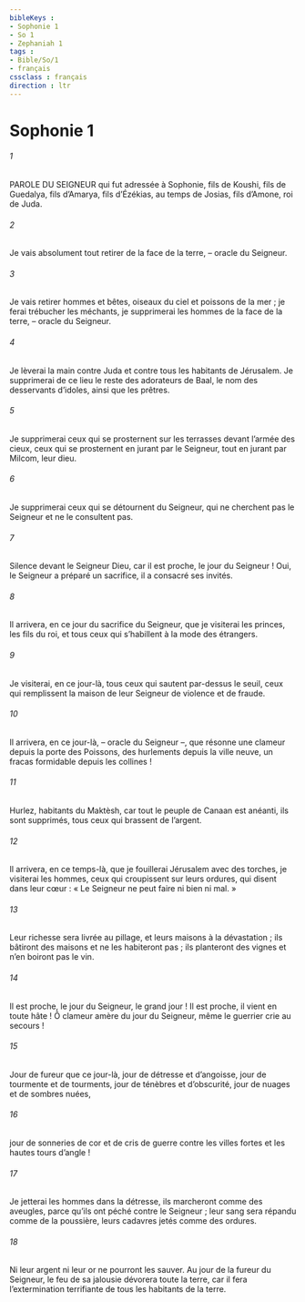 ```yaml
---
bibleKeys : 
- Sophonie 1
- So 1
- Zephaniah 1
tags : 
- Bible/So/1
- français
cssclass : français
direction : ltr
---
```


# Sophonie 1

###### 1
PAROLE DU SEIGNEUR qui fut adressée à Sophonie, fils de Koushi, fils de Guedalya, fils d’Amarya, fils d’Ézékias, au temps de Josias, fils d’Amone, roi de Juda.
###### 2
Je vais absolument tout retirer
de la face de la terre,
– oracle du Seigneur.
###### 3
Je vais retirer hommes et bêtes,
oiseaux du ciel et poissons de la mer ;
je ferai trébucher les méchants,
je supprimerai les hommes de la face de la terre,
– oracle du Seigneur.
###### 4
Je lèverai la main contre Juda
et contre tous les habitants de Jérusalem.
Je supprimerai de ce lieu le reste des adorateurs de Baal,
le nom des desservants d’idoles, ainsi que les prêtres.
###### 5
Je supprimerai ceux qui se prosternent sur les terrasses
devant l’armée des cieux,
ceux qui se prosternent en jurant par le Seigneur,
tout en jurant par Milcom, leur dieu.
###### 6
Je supprimerai ceux qui se détournent du Seigneur,
qui ne cherchent pas le Seigneur et ne le consultent pas.
###### 7
Silence devant le Seigneur Dieu,
car il est proche, le jour du Seigneur !
Oui, le Seigneur a préparé un sacrifice,
il a consacré ses invités.
###### 8
Il arrivera, en ce jour du sacrifice du Seigneur,
que je visiterai les princes, les fils du roi,
et tous ceux qui s’habillent à la mode des étrangers.
###### 9
Je visiterai, en ce jour-là,
tous ceux qui sautent par-dessus le seuil,
ceux qui remplissent la maison de leur Seigneur
de violence et de fraude.
###### 10
Il arrivera, en ce jour-là,
– oracle du Seigneur –,
que résonne une clameur depuis la porte des Poissons,
des hurlements depuis la ville neuve,
un fracas formidable depuis les collines !
###### 11
Hurlez, habitants du Maktèsh,
car tout le peuple de Canaan est anéanti,
ils sont supprimés, tous ceux qui brassent de l’argent.
###### 12
Il arrivera, en ce temps-là,
que je fouillerai Jérusalem avec des torches,
je visiterai les hommes,
ceux qui croupissent sur leurs ordures,
qui disent dans leur cœur :
« Le Seigneur ne peut faire ni bien ni mal. »
###### 13
Leur richesse sera livrée au pillage,
et leurs maisons à la dévastation ;
ils bâtiront des maisons et ne les habiteront pas ;
ils planteront des vignes et n’en boiront pas le vin.
###### 14
Il est proche, le jour du Seigneur, le grand jour !
Il est proche, il vient en toute hâte !
Ô clameur amère du jour du Seigneur,
même le guerrier crie au secours !
###### 15
Jour de fureur que ce jour-là,
jour de détresse et d’angoisse,
jour de tourmente et de tourments,
jour de ténèbres et d’obscurité,
jour de nuages et de sombres nuées,
###### 16
jour de sonneries de cor et de cris de guerre
contre les villes fortes et les hautes tours d’angle !
###### 17
Je jetterai les hommes dans la détresse,
ils marcheront comme des aveugles,
parce qu’ils ont péché contre le Seigneur ;
leur sang sera répandu comme de la poussière,
leurs cadavres jetés comme des ordures.
###### 18
Ni leur argent ni leur or
ne pourront les sauver.
Au jour de la fureur du Seigneur,
le feu de sa jalousie dévorera toute la terre,
car il fera l’extermination terrifiante
de tous les habitants de la terre.
